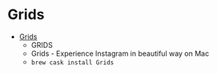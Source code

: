 # Grids
- [Grids](https://gridsapp.net/)
  -  GRIDS
  - Grids - Experience Instagram in beautiful way on Mac
  - `brew cask install Grids`
